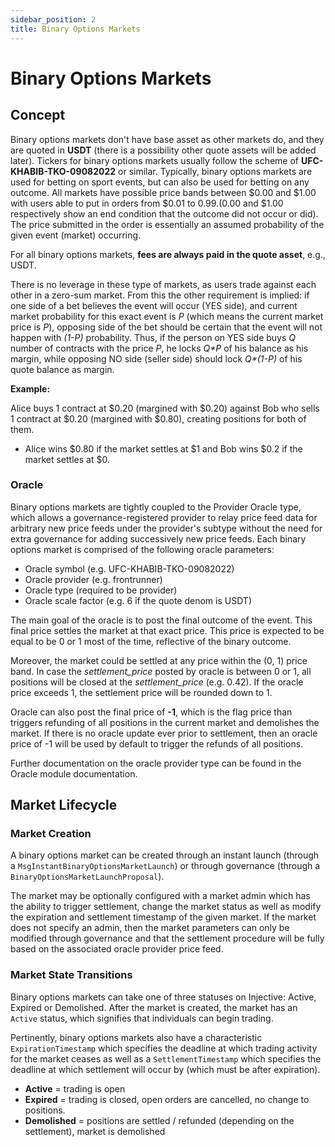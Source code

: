 ```yaml
---
sidebar_position: 2
title: Binary Options Markets
---
```


# Binary Options Markets

## Concept

Binary options markets don't have base asset as other markets do, and they are quoted in **USDT** (there is a possibility other quote assets will be added later). Tickers for binary options markets usually follow the scheme of **UFC-KHABIB-TKO-09082022** or similar. Typically, binary options markets are used for betting on sport events, but can also be used for betting on any outcome. All markets have possible price bands between $0.00 and $1.00 with users able to put in orders from $0.01 to $0.99. ($0.00 and $1.00 respectively show an end condition that the outcome did not occur or did). The price submitted in the order is essentially an assumed probability of the given event (market) occurring.

For all binary options markets, **fees are always paid in the quote asset**, e.g., USDT.

There is no leverage in these type of markets, as users trade against each other in a zero-sum market. From this the other requirement is implied: if one side of a bet believes the event will occur (YES side), and current market probability for this exact event is *P* (which means the current market price is *P*), opposing side of the bet should be certain that the event will not happen with *(1-P)* probability. Thus, if the person on YES side buys *Q* number of contracts with the price *P*, he locks *Q\*P* of his balance as his margin, while opposing NO side (seller side) should lock *Q\*(1-P)* of his quote balance as margin.

**Example:**

Alice buys 1 contract at $0.20 (margined with $0.20) against Bob who sells 1 contract at $0.20 (margined with $0.80), creating positions for both of them.

- Alice wins $0.80 if the market settles at $1 and Bob wins $0.2 if the market settles at $0.

### Oracle

Binary options markets are tightly coupled to the Provider Oracle type, which allows a governance-registered provider to relay price feed data for arbitrary new price feeds under the provider's subtype without the need for extra governance for adding successively new price feeds. Each binary options market is comprised of the following oracle parameters:
* Oracle symbol (e.g. UFC-KHABIB-TKO-09082022)
* Oracle provider (e.g. frontrunner)
* Oracle type (required to be provider)
* Oracle scale factor (e.g. 6 if the quote denom is USDT)

The main goal of the oracle is to post the final outcome of the event. This final price settles the market at that exact price. This price is expected to be equal to be 0 or 1 most of the time, reflective of the binary outcome.

Moreover, the market could be settled at any price within the (0, 1) price band. In case the *settlement_price* posted by oracle is between 0 or 1, all positions will be closed at the *settlement_price* (e.g. 0.42). If the oracle price exceeds 1, the settlement price will be rounded down to 1. 

Oracle can also post the final price of **-1**, which is the flag price than triggers refunding of all positions in the current market and demolishes the market. If there is no oracle update ever prior to settlement, then an oracle price of -1 will be used by default to trigger the refunds of all positions. 

Further documentation on the oracle provider type can be found in the Oracle module documentation.  

## Market Lifecycle
### Market Creation
A binary options market can be created through an instant launch (through a `MsgInstantBinaryOptionsMarketLaunch`) or through governance (through a `BinaryOptionsMarketLaunchProposal`). 

The market may be optionally configured with a market admin which has the ability to trigger settlement, change the market status as well as modify the expiration and settlement timestamp of the given market. If the market does not specify an admin, then the market parameters can only be modified through governance and that the settlement procedure will be fully based on the associated oracle provider price feed. 

### Market State Transitions
Binary options markets can take one of three statuses on Injective: Active, Expired or Demolished. After the market is created, the market has an `Active` status, which signifies that individuals can begin trading.

Pertinently, binary options markets also have a characteristic `ExpirationTimestamp` which specifies the deadline at which trading activity for the market ceases as well as a `SettlementTimestamp` which specifies the deadline at which settlement will occur by (which must be after expiration).

* **Active** = trading is open
* **Expired** = trading is closed, open orders are cancelled, no change to positions. 
* **Demolished** = positions are settled / refunded (depending on the settlement), market is demolished

